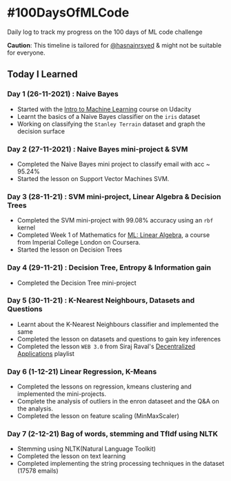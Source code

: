 # #100DaysOfMLCode

Daily log to track my progress on the 100 days of ML code challenge

**Caution**: This timeline is tailored for [@hasnainrsyed](https://github.com/hasnainrsyed) & might not be suitable for everyone.

## Today I Learned

### Day 1 (26-11-2021) : Naive Bayes
- Started with the [Intro to Machine Learning](https://www.udacity.com/course/intro-to-machine-learning--ud120)  course on Udacity
- Learnt the basics of a Naive Bayes classifier on the `iris` dataset
- Working on classifying the `Stanley Terrain` dataset and graph the decision surface

### Day 2 (27-11-2021) : Naive Bayes mini-project & SVM
- Completed the Naive Bayes mini project to classify email with acc ~ 95.24%
- Started the lesson on Support Vector Machines SVM.

### Day 3 (28-11-21) : SVM mini-project, Linear Algebra & Decision Trees
- Completed the SVM mini-project with 99.08% accuracy using an `rbf` kernel 
- Completed Week 1 of Mathematics for [ML: Linear Algebra](https://www.coursera.org/learn/linear-algebra-machine-learning), a course from Imperial College London on Coursera.
- Started the lesson on Decision Trees

### Day 4 (29-11-21) : Decision Tree, Entropy & Information gain
- Completed the Decision Tree mini-project

### Day 5 (30-11-21) : K-Nearest Neighbours, Datasets and Questions
- Learnt about the K-Nearest Neighbours classifier and implemented the same
- Completed the lesson on datasets and questions to gain key inferences
- Completed the lesson `WEB 3.0` from Siraj Raval's [Decentralized Applications](https://www.youtube.com/watch?v=aPVmd7SyKfQ) playlist

### Day 6 (1-12-21) Linear Regression, K-Means
- Completed the lessons on regression, kmeans clustering and implemented the mini-projects.
- Complete the analysis of outliers in the enron dataseet and the Q&A on the analysis.
- Completed the lesson on feature scaling (MinMaxScaler)

### Day 7 (2-12-21) Bag of words, stemming and TfIdf using NLTK
- Stemming using NLTK(Natural Language Toolkit)
- Completed the lesson on text learning
- Completed implementing the string processing techniques in the dataset (17578 emails)


